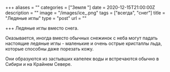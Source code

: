 +++
aliases = ""
categories = ["Земля "]
date = 2020-12-15T21:00:00Z
description = ""
image = "/images/ice_.png"
tags = ["всегда", "снег"]
title = "Ледяные иглы"
type = "post"
url = ""

+++
Ледяные иглы вместо снега.  
  
Оказывается, иногда вместо обычных снежинок с неба могут падать настоящие ледяные иглы - маленькие и очень острые кристаллы льда, которые способны даже порезать кожу.  
  
Они образуются из застывших капелек воды и встречаются обычно в Сибири и на Крайнем Севере.